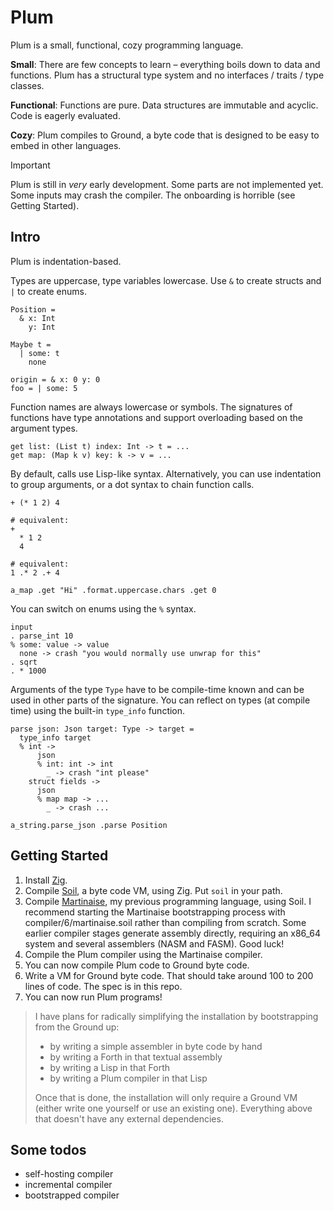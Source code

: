 # Plum

Plum is a small, functional, cozy programming language.

**Small**:
There are few concepts to learn – everything boils down to data and functions.
Plum has a structural type system and no interfaces / traits / type classes.

**Functional**:
Functions are pure.
Data structures are immutable and acyclic.
Code is eagerly evaluated.

**Cozy**:
Plum compiles to Ground, a byte code that is designed to be easy to embed in other languages.

> [!IMPORTANT]
> Plum is still in _very_ early development.
> Some parts are not implemented yet.
> Some inputs may crash the compiler.
> The onboarding is horrible (see Getting Started).

## Intro

Plum is indentation-based.

Types are uppercase, type variables lowercase.
Use `&` to create structs and `|` to create enums.

```plum
Position =
  & x: Int
    y: Int

Maybe t =
  | some: t
    none

origin = & x: 0 y: 0
foo = | some: 5
```

Function names are always lowercase or symbols.
The signatures of functions have type annotations and support overloading based on the argument types.

```plum
get list: (List t) index: Int -> t = ...
get map: (Map k v) key: k -> v = ...
```

By default, calls use Lisp-like syntax.
Alternatively, you can use indentation to group arguments, or a dot syntax to chain function calls.

```plum
+ (* 1 2) 4

# equivalent:
+
  * 1 2
  4

# equivalent:
1 .* 2 .+ 4
```

```plum
a_map .get "Hi" .format.uppercase.chars .get 0
```

You can switch on enums using the `%` syntax.

```plum
input
. parse_int 10
% some: value -> value
  none -> crash "you would normally use unwrap for this"
. sqrt
. * 1000
```

Arguments of the type `Type` have to be compile-time known and can be used in other parts of the signature.
You can reflect on types (at compile time) using the built-in `type_info` function.

```plum
parse json: Json target: Type -> target =
  type_info target
  % int ->
      json
      % int: int -> int
        _ -> crash "int please"
    struct fields ->
      json
      % map map -> ...
        _ -> crash ...

a_string.parse_json .parse Position
```

## Getting Started

1. Install [Zig](https://ziglang.org).
2. Compile [Soil](https://github.com/MarcelGarus/soil-zig), a byte code VM, using Zig.
   Put `soil` in your path.
3. Compile [Martinaise](https://github.com/MarcelGarus/martinaise), my previous programming language, using Soil.
   I recommend starting the Martinaise bootstrapping process with compiler/6/martinaise.soil rather than compiling from scratch.
   Some earlier compiler stages generate assembly directly, requiring an x86_64 system and several assemblers (NASM and FASM).
   Good luck!
4. Compile the Plum compiler using the Martinaise compiler.
5. You can now compile Plum code to Ground byte code.
6. Write a VM for Ground byte code.
   That should take around 100 to 200 lines of code.
   The spec is in this repo.
7. You can now run Plum programs!

> I have plans for radically simplifying the installation by bootstrapping from the Ground up:
>
> - by writing a simple assembler in byte code by hand
> - by writing a Forth in that textual assembly
> - by writing a Lisp in that Forth
> - by writing a Plum compiler in that Lisp
>
> Once that is done, the installation will only require a Ground VM (either write one yourself or use an existing one).
> Everything above that doesn't have any external dependencies.

## Some todos

- self-hosting compiler
- incremental compiler
- bootstrapped compiler
